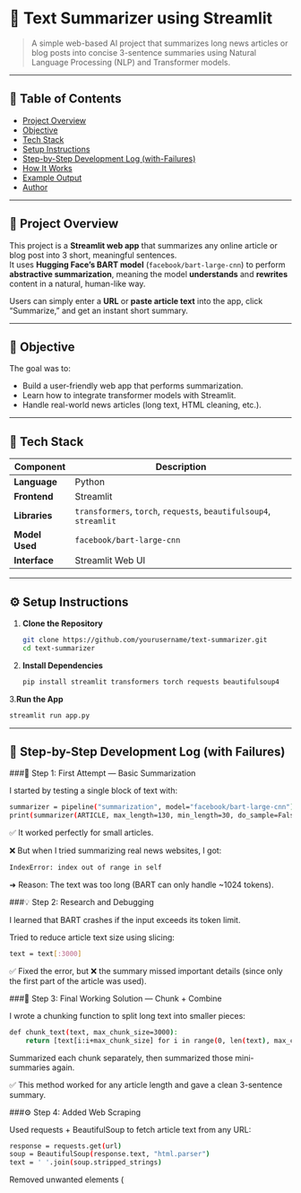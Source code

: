 # 📰 Text Summarizer using Streamlit  

> A simple web-based AI project that summarizes long news articles or blog posts into concise 3-sentence summaries using Natural Language Processing (NLP) and Transformer models.

---

## 📖 Table of Contents
- [Project Overview](#project-overview)
- [Objective](#objective)
- [Tech Stack](#tech-stack)
- [Setup Instructions](#setup-instructions)
- [Step-by-Step Development Log (with-Failures)](#step-by-step-development-log-with-failures)
- [How It Works](#how-it-works)
- [Example Output](#example-output)
- [Author](#author)

---

## 🚀 Project Overview
This project is a **Streamlit web app** that summarizes any online article or blog post into 3 short, meaningful sentences.  
It uses **Hugging Face’s BART model** (`facebook/bart-large-cnn`) to perform **abstractive summarization**, meaning the model **understands** and **rewrites** content in a natural, human-like way.  

Users can simply enter a **URL** or **paste article text** into the app, click “Summarize,” and get an instant short summary.

---

## 🎯 Objective
The goal was to:
- Build a user-friendly web app that performs summarization.  
- Learn how to integrate transformer models with Streamlit.  
- Handle real-world news articles (long text, HTML cleaning, etc.).  

---

## 🧠 Tech Stack
| Component | Description |
|------------|-------------|
| **Language** | Python |
| **Frontend** | Streamlit |
| **Libraries** | `transformers`, `torch`, `requests`, `beautifulsoup4`, `streamlit` |
| **Model Used** | `facebook/bart-large-cnn` |
| **Interface** | Streamlit Web UI |

---

## ⚙️ Setup Instructions

1. **Clone the Repository**
   ```bash
   git clone https://github.com/yourusername/text-summarizer.git
   cd text-summarizer

2. **Install Dependencies**
   ```bash
   pip install streamlit transformers torch requests beautifulsoup4

3.**Run the App**
  ```bash
  streamlit run app.py
  ```
---
## 🧩 Step-by-Step Development Log (with Failures)
###🧾 Step 1: First Attempt — Basic Summarization

I started by testing a single block of text with:
```bash
summarizer = pipeline("summarization", model="facebook/bart-large-cnn")
print(summarizer(ARTICLE, max_length=130, min_length=30, do_sample=False))
```


✅ It worked perfectly for small articles.

❌ But when I tried summarizing real news websites, I got:
```bash
IndexError: index out of range in self
```


➜ Reason: The text was too long (BART can only handle ~1024 tokens).

###💡 Step 2: Research and Debugging

I learned that BART crashes if the input exceeds its token limit.

Tried to reduce article text size using slicing:
```bash
text = text[:3000]
```

✅ Fixed the error, but ❌ the summary missed important details (since only the first part of the article was used).

###🧠 Step 3: Final Working Solution — Chunk + Combine

I wrote a chunking function to split long text into smaller pieces:

```bash
def chunk_text(text, max_chunk_size=3000):
    return [text[i:i+max_chunk_size] for i in range(0, len(text), max_chunk_size)]

```
Summarized each chunk separately, then summarized those mini-summaries again.

✅ This method worked for any article length and gave a clean 3-sentence summary.

###⚙️ Step 4: Added Web Scraping

Used requests + BeautifulSoup to fetch article text from any URL:
```bash
response = requests.get(url)
soup = BeautifulSoup(response.text, "html.parser")
text = ' '.join(soup.stripped_strings)
```

Removed unwanted elements (<script>, <style>) before summarizing.

✅ Now I can summarize any live article directly from the internet.

###⚠️ Step 5: Warning About max_length

I noticed a warning:
```bash
Your max_length is set to 130, but input_length is only 99...
```

✅ Not an error, just a suggestion.

It means the text was short — so I ignored it.

Optional fix: make max_length dynamic based on text length.
---
##🧮 How It Works

1. **Fetch Article** → Download and clean article text using BeautifulSoup.

2. **Chunk Text** → Split into 3000-character pieces to fit model’s limit.

3. **Summarize Each Chunk** → Use BART to summarize each piece.

4. **Combine & Re-summarize** → Merge all mini-summaries and summarize them again to produce the final 3-sentence output.
